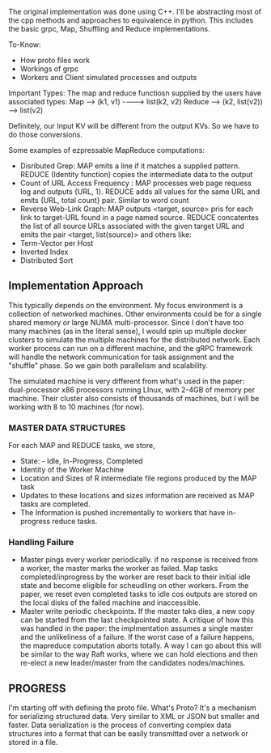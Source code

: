 The original implementation was done using C++. I'll be abstracting most of the cpp methods and approaches to equivalence in python. 
This includes the basic grpc, Map, Shuffling and Reduce implementations. 

To-Know: 
- How proto files work
- Workings of grpc
- Workers and Client simulated processes and outputs

Important Types: 
The map and reduce functiosn supplied by the users have associated types: 
Map --> (k1, v1) ----> list(k2, v2)
Reduce --> (k2, list(v2)) --> list(v2)

Definitely, our Input KV will be different from the output KVs. So we have to do those conversions. 

Some examples of ezpressable MapReduce computations: 
- Disributed Grep: MAP emits a line if it matches a supplied pattern. REDUCE (Identity function)  copies the intermediate data to the output
- Count of URL Access Frequency : MAP processes web page requess log and outputs {URL, 1}. REDUCE adds all values for the same URL and emits {URL, total count} pair. Similar to word count
- Reverse Web-Link Graph: MAP outputs <target, source> pris for each link to target-URL found in a page named source. REDUCE concatentes the list of all source URLs associated with the given target URL and emits the pair <target, list(source)> 
    and others like: 
- Term-Vector per Host
- Inverted Index
- Distributed Sort

## Implementation Approach
This typically depends on the environment. My focus environment is a collection of networked machines. Other environments could be for a single shared memory or large NUMA multi-processor. Since I don't have too many machines (as in the literal sense), I would spin up multiple docker clusters to simulate the multiple machines for the distributed network. Each worker process can run on a different machine, and the gRPC framework will handle the network communication for task assignment and the "shuffle" phase. So we gain both parallelism and scalability. 

The simulated machine is very different from what's used in the paper: dual-processor x86 processors running LInux, with 2-4GB of memory per machine. Their cluster also consists of thousands of machines, but I will be working with 8 to 10 machines (for now). 


### MASTER DATA STRUCTURES
For each MAP and REDUCE tasks, we store,
- State: - Idle, In-Progress, Completed
- Identity of the Worker Machine
- Location and Sizes of R intermediate file regions produced by the MAP task
- Updates to these locations and sizes information are received as MAP tasks are completed.
- The Information is pushed incrementally to workers that have in-progress reduce tasks. 

### Handling Failure
- Master pings every worker periodically. if no response is received from a worker, the master marks the worker as failed. Map tasks completed/inprogress by the worker are reset back to their initial idle state and become eligible for scheudling on other workers. From the paper, we reset even completed tasks to idle cos outputs are stored on the local disks of the failed machine and inaccessible. 
- Master write periodic checkpoints. If the master taks dies, a new copy can be started from the last checkpointed state. 
A critique of how this was handled in the paper: the implmentation assumes a single master and the unlikeliness of a failure. If the worst case of a failure happens, the mapreduce computation aborts totally. A way I can go about this will be similar to the way Raft works, where we can hold elections and then re-elect a new leader/master from the candidates nodes/machines. 


## PROGRESS
I'm starting off with defining the proto file. 
What's Proto? 
It's a mechanism for serializing structured data. Very similar to XML or JSON but smaller and faster. 
Data serialization is the process of converting complex data structures into a format that can be easily transmitted over a network or stored in a file. 
